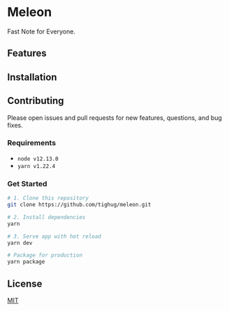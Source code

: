 # Meleon

Fast Note for Everyone.

## Features

## Installation

## Contributing

Please open issues and pull requests for new features, questions, and bug fixes.

### Requirements

- `node v12.13.0`
- `yarn v1.22.4`

### Get Started

```bash
# 1. Clone this repository
git clone https://github.com/tighug/meleon.git

# 2. Install dependencies
yarn

# 3. Serve app with hot reload
yarn dev

# Package for production
yarn package
```

## License

[MIT](./LICENSE)
